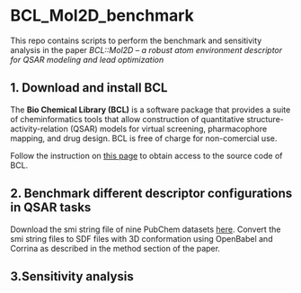 # BCL_Mol2D_benchmark
This repo contains scripts to perform the benchmark and sensitivity analysis in the paper *BCL::Mol2D – a robust atom environment descriptor for QSAR modeling and lead optimization*

## 1. Download and install BCL

The **Bio Chemical Library (BCL)** is a software package that provides a suite of cheminformatics tools that allow construction of quantitative structure-activity-relation (QSAR) models for virtual screening, pharmacophore mapping, and drug design. BCL is free of charge for non-comercial use.

Follow the instruction on [this page](http://meilerlab.org/index.php/servers/bcl-academic-license) to obtain access to the source code of BCL.

## 2. Benchmark different descriptor configurations in QSAR tasks

Download the smi string file of nine PubChem datasets [here](http://www.meilerlab.org/jobs/downloadfile/name/qsar_benchmark_smiles.zip). Convert the smi string files to SDF files with 3D conformation using OpenBabel and Corrina as described in the method section of the paper.



## 3.Sensitivity analysis
